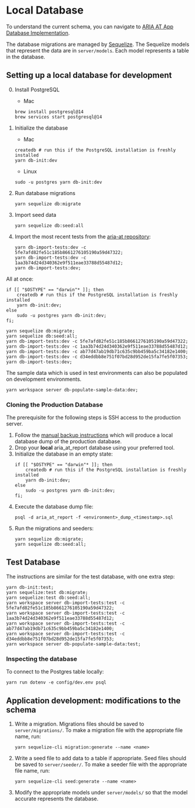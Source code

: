 # Local Database

To understand the current schema, you can navigate to [ARIA AT App Database Implementation](https://github.com/w3c/aria-at-app/wiki/ARIA-AT-App-Database-Implementation).

The database migrations are managed by [Sequelize](https://sequelize.org/). The Sequelize models that represent the data are in `server/models`. Each model represents a table in the database.

## Setting up a local database for development

0. Install PostgreSQL

    - Mac

    ```
    brew install postgresql@14
    brew services start postgresql@14
    ```

1. Initialize the database
    - Mac
    ```
    createdb # run this if the PostgreSQL installation is freshly installed
    yarn db-init:dev
    ```
    - Linux
    ```
    sudo -u postgres yarn db-init:dev
    ```
2. Run database migrations
    ```
    yarn sequelize db:migrate
    ```
3. Import seed data
    ```
    yarn sequelize db:seed:all
    ```
4. Import the most recent tests from the [aria-at repository](https://github.com/w3c/aria-at):
    ```
    yarn db-import-tests:dev -c 5fe7afd82fe51c185b8661276105190a59d47322;
    yarn db-import-tests:dev -c 1aa3b74d24d340362e9f511eae33788d55487d12;
    yarn db-import-tests:dev;
    ```

All at once:

```
if [[ "$OSTYPE" == "darwin"* ]]; then
    createdb # run this if the PostgreSQL installation is freshly installed
    yarn db-init:dev;
else
    sudo -u postgres yarn db-init:dev;
fi;

yarn sequelize db:migrate;
yarn sequelize db:seed:all;
yarn db-import-tests:dev -c 5fe7afd82fe51c185b8661276105190a59d47322;
yarn db-import-tests:dev -c 1aa3b74d24d340362e9f511eae33788d55487d12;
yarn db-import-tests:dev -c ab77d47ab19db71c635c9bb459ba5c34182e1400;
yarn db-import-tests:dev -c d34eddbb8e751f07bd28d952de15fa7fe5f07353;
yarn db-import-tests:dev;
```

The sample data which is used in test environments can also be populated on development environments.

```
yarn workspace server db-populate-sample-data:dev;
```

### Cloning the Production Database

The prerequisite for the following steps is SSH access to the production server.

1. Follow the [manual backup instructions](../deploy/README.md#manual-db-backup) which will produce a local database dump of the production database.
2. Drop your **local** aria_at_report database using your preferred tool.
3. Initialize the database in an empty state:
    ```
    if [[ "$OSTYPE" == "darwin"* ]]; then
        createdb # run this if the PostgreSQL installation is freshly installed
        yarn db-init:dev;
    else
        sudo -u postgres yarn db-init:dev;
    fi;
    ```
4. Execute the database dump file:
    ```
    psql -d aria_at_report -f <environment>_dump_<timestamp>.sql
    ```
5. Run the migrations and seeders:
    ```
    yarn sequelize db:migrate;
    yarn sequelize db:seed:all;
    ```

## Test Database

The instructions are similar for the test database, with one extra step:

```
yarn db-init:test;
yarn sequelize:test db:migrate;
yarn sequelize:test db:seed:all;
yarn workspace server db-import-tests:test -c 5fe7afd82fe51c185b8661276105190a59d47322;
yarn workspace server db-import-tests:test -c 1aa3b74d24d340362e9f511eae33788d55487d12;
yarn workspace server db-import-tests:test -c ab77d47ab19db71c635c9bb459ba5c34182e1400;
yarn workspace server db-import-tests:test -c d34eddbb8e751f07bd28d952de15fa7fe5f07353;
yarn workspace server db-populate-sample-data:test;
```

### Inspecting the database

To connect to the Postgres table locally:

```
yarn run dotenv -e config/dev.env psql
```

## Application development: modifications to the schema

1. Write a migration. Migrations files should be saved to `server/migrations/`. To make a migration file with the appropriate file name, run:
    ```
    yarn sequelize-cli migration:generate --name <name>
    ```
2. Write a seed file to add data to a table if appropriate. Seed files should be saved to `server/seeder/`. To make a seeder file with the appropriate file name, run:
    ```
    yarn sequelize-cli seed:generate --name <name>
    ```
3. Modify the appropriate models under `server/models/` so that the model accurate represents the database.
